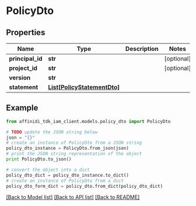 # PolicyDto

## Properties

| Name             | Type                                                  | Description | Notes      |
| ---------------- | ----------------------------------------------------- | ----------- | ---------- |
| **principal_id** | **str**                                               |             | [optional] |
| **project_id**   | **str**                                               |             | [optional] |
| **version**      | **str**                                               |             |
| **statement**    | [**List[PolicyStatementDto]**](PolicyStatementDto.md) |             |

## Example

```python
from affinidi_tdk_iam_client.models.policy_dto import PolicyDto

# TODO update the JSON string below
json = "{}"
# create an instance of PolicyDto from a JSON string
policy_dto_instance = PolicyDto.from_json(json)
# print the JSON string representation of the object
print PolicyDto.to_json()

# convert the object into a dict
policy_dto_dict = policy_dto_instance.to_dict()
# create an instance of PolicyDto from a dict
policy_dto_form_dict = policy_dto.from_dict(policy_dto_dict)
```

[[Back to Model list]](../README.md#documentation-for-models) [[Back to API list]](../README.md#documentation-for-api-endpoints) [[Back to README]](../README.md)

